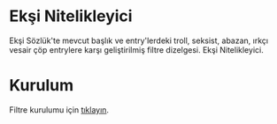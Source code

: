 # Ekşi Nitelikleyici

Ekşi Sözlük'te mevcut başlık ve entry'lerdeki troll, seksist, abazan, ırkçı vesair çöp entrylere karşı geliştirilmiş filtre dizelgesi. Ekşi Nitelikleyici.


# Kurulum

Filtre kurulumu için [tıklayın](abp:subscribe?location=https://github.com/humbleis/eksi/raw/main/eksi-nitelikleyici.txt&title=Ek%C5%9Fi%2520Nitelikleyici).


